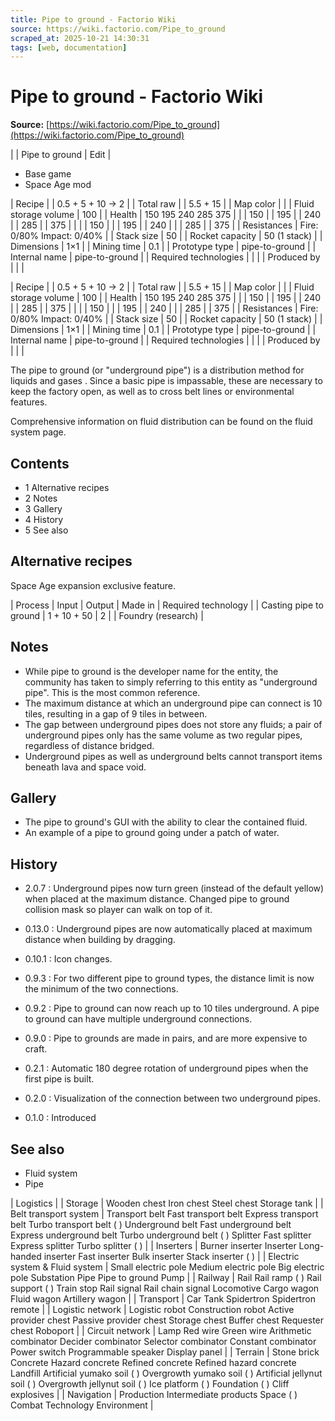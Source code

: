 ```yaml
---
title: Pipe to ground - Factorio Wiki
source: https://wiki.factorio.com/Pipe_to_ground
scraped_at: 2025-10-21 14:30:31
tags: [web, documentation]
---
```


# Pipe to ground - Factorio Wiki

**Source:** [https://wiki.factorio.com/Pipe_to_ground](https://wiki.factorio.com/Pipe_to_ground)


|  | Pipe to ground | Edit |

- Base game
- Space Age mod

| Recipe |
| 0.5 + 5 + 10 → 2 |
| Total raw |
| 5.5 + 15 |
| Map color |  |
| Fluid storage volume | 100 |
| Health | 150 195 240 285 375 |  |  | 150 |  | 195 |  | 240 |  | 285 |  | 375 |
|  |  | 150 |
|  | 195 |  | 240 |
|  | 285 |  | 375 |
| Resistances | Fire: 0/80% Impact: 0/40% |
| Stack size | 50 |
| Rocket capacity | 50 (1 stack) |
| Dimensions | 1×1 |
| Mining time | 0.1 |
| Prototype type | pipe-to-ground |
| Internal name | pipe-to-ground |
| Required technologies |
|  |
| Produced by |
|  |

| Recipe |
| 0.5 + 5 + 10 → 2 |
| Total raw |
| 5.5 + 15 |
| Map color |  |
| Fluid storage volume | 100 |
| Health | 150 195 240 285 375 |  |  | 150 |  | 195 |  | 240 |  | 285 |  | 375 |
|  |  | 150 |
|  | 195 |  | 240 |
|  | 285 |  | 375 |
| Resistances | Fire: 0/80% Impact: 0/40% |
| Stack size | 50 |
| Rocket capacity | 50 (1 stack) |
| Dimensions | 1×1 |
| Mining time | 0.1 |
| Prototype type | pipe-to-ground |
| Internal name | pipe-to-ground |
| Required technologies |
|  |
| Produced by |
|  |

The pipe to ground (or "underground pipe") is a distribution method for liquids and gases . Since a basic pipe is impassable, these are necessary to keep the factory open, as well as to cross belt lines or environmental features.

Comprehensive information on fluid distribution can be found on the fluid system page.

## Contents

- 1 Alternative recipes
- 2 Notes
- 3 Gallery
- 4 History
- 5 See also

## Alternative recipes

Space Age expansion exclusive feature.

| Process | Input | Output | Made in | Required technology |
| Casting pipe to ground | 1 + 10 + 50 | 2 |  | Foundry (research) |

## Notes

- While pipe to ground is the developer name for the entity, the community has taken to simply referring to this entity as "underground pipe". This is the most common reference.
- The maximum distance at which an underground pipe can connect is 10 tiles, resulting in a gap of 9 tiles in between.
- The gap between underground pipes does not store any fluids; a pair of underground pipes only has the same volume as two regular pipes, regardless of distance bridged.
- Underground pipes as well as underground belts cannot transport items beneath lava and space void.

## Gallery

- The pipe to ground's GUI with the ability to clear the contained fluid.
- An example of a pipe to ground going under a patch of water.

## History

- 2.0.7 : Underground pipes now turn green (instead of the default yellow) when placed at the maximum distance. Changed pipe to ground collision mask so player can walk on top of it.

- 0.13.0 : Underground pipes are now automatically placed at maximum distance when building by dragging.

- 0.10.1 : Icon changes.

- 0.9.3 : For two different pipe to ground types, the distance limit is now the minimum of the two connections.

- 0.9.2 : Pipe to ground can now reach up to 10 tiles underground. A pipe to ground can have multiple underground connections.

- 0.9.0 : Pipe to grounds are made in pairs, and are more expensive to craft.

- 0.2.1 : Automatic 180 degree rotation of underground pipes when the first pipe is built.

- 0.2.0 : Visualization of the connection between two underground pipes.

- 0.1.0 : Introduced

## See also

- Fluid system
- Pipe

| Logistics |
| Storage | Wooden chest Iron chest Steel chest Storage tank |
| Belt transport system | Transport belt Fast transport belt Express transport belt Turbo transport belt ( ) Underground belt Fast underground belt Express underground belt Turbo underground belt ( ) Splitter Fast splitter Express splitter Turbo splitter ( ) |
| Inserters | Burner inserter Inserter Long-handed inserter Fast inserter Bulk inserter Stack inserter ( ) |
| Electric system & Fluid system | Small electric pole Medium electric pole Big electric pole Substation Pipe Pipe to ground Pump |
| Railway | Rail Rail ramp ( ) Rail support ( ) Train stop Rail signal Rail chain signal Locomotive Cargo wagon Fluid wagon Artillery wagon |
| Transport | Car Tank Spidertron Spidertron remote |
| Logistic network | Logistic robot Construction robot Active provider chest Passive provider chest Storage chest Buffer chest Requester chest Roboport |
| Circuit network | Lamp Red wire Green wire Arithmetic combinator Decider combinator Selector combinator Constant combinator Power switch Programmable speaker Display panel |
| Terrain | Stone brick Concrete Hazard concrete Refined concrete Refined hazard concrete Landfill Artificial yumako soil ( ) Overgrowth yumako soil ( ) Artificial jellynut soil ( ) Overgrowth jellynut soil ( ) Ice platform ( ) Foundation ( ) Cliff explosives |
| Navigation | Production Intermediate products Space ( ) Combat Technology Environment |
